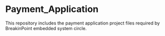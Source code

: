 # Payment_Application
This repository includes the payment application project files required by BreakinPoint embedded system circle.
